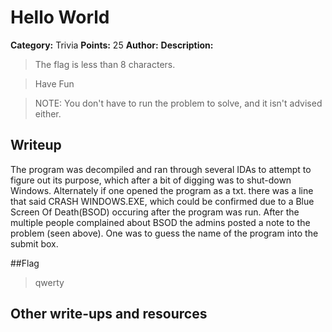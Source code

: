 # Hello World 

**Category:** Trivia
**Points:** 25
**Author:** 
**Description:**

>The flag is less than 8 characters.

>Have Fun

>NOTE: You don't have to run the problem to solve, and it isn't advised either.

## Writeup

The program was decompiled and ran through several IDAs to attempt to figure out its purpose, which after a bit of digging was to shut-down Windows. Alternately if one opened the program as a txt. there was a line that said CRASH WINDOWS.EXE, which could be confirmed due to a Blue Screen Of Death(BSOD) occuring after the program was run. After the multiple people complained about BSOD the admins posted a note to the problem (seen above). One was to guess the name of the program into the submit box.

##Flag

>qwerty

## Other write-ups and resources


